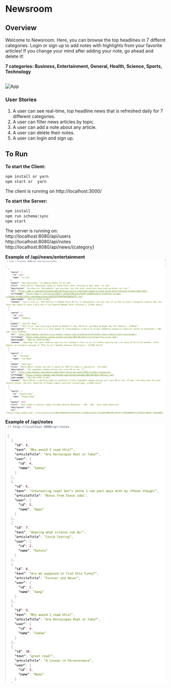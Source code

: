 # Newsroom

## Overview
Welcome to Newsroom. Here, you can browse the top headlines in 7 differnt categories. Login or sign up to add notes with highlights from your favorite articles! If you change your mind after adding your note, go ahead and delete it!

**7 categories: Business, Entertainment, General, Health, Science, Sports, Technology**

## 
![App](/images/App.gif)

### User Stories
1. A user can see real-time, top headline news that is refreshed daily for 7 different categories.
2. A user can filter news articles by topic.
3. A user can add a note about any article.
4. A user can delete their notes.
5. A user can login and sign up.

## To Run
**To start the Client:**
```cd client
npm install or yarn
npm start or  yarn
```
The client is running on http://localhost:3000/

**To start the Server:**
```cd server
npm install
npm run schema:sync
npm start
```
The server is running on:<br />
 http://localhost:8080/api/users<br />
 http://localhost:8080/api/notes<br />
 http://localhost:8080/api/news/{category}<br />

 **Example of /api/news/entertainment**
 ![api-call](/images/apiCall.png)

 **Example of /api/notes**
 ![notes-server](/images/notesCall.png)

